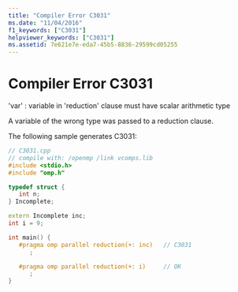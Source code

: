 ```yaml
---
title: "Compiler Error C3031"
ms.date: "11/04/2016"
f1_keywords: ["C3031"]
helpviewer_keywords: ["C3031"]
ms.assetid: 7e621e7e-eda7-45b5-8836-29599cd05255
---
```

# Compiler Error C3031

'var' : variable in 'reduction' clause must have scalar arithmetic type

A variable of the wrong type was passed to a reduction clause.

The following sample generates C3031:

```cpp
// C3031.cpp
// compile with: /openmp /link vcomps.lib
#include <stdio.h>
#include "omp.h"

typedef struct {
   int n;
} Incomplete;

extern Incomplete inc;
int i = 9;

int main() {
   #pragma omp parallel reduction(+: inc)   // C3031
      ;

   #pragma omp parallel reduction(+: i)     // OK
      ;
}
```
